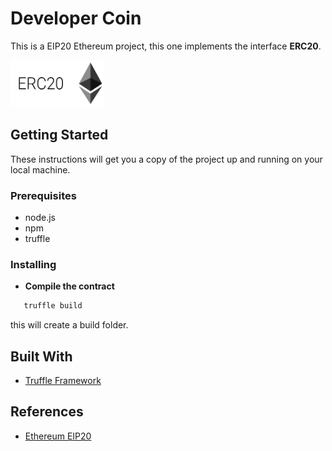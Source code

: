 # Developer Coin
This is a EIP20 Ethereum project, this one implements the interface **ERC20**.

<img src=".doc/ETH_ERC20.png" alt="man with money in hand" width="150px" />   

## Getting Started
These instructions will get you a copy of the project up and running on your local machine.

### Prerequisites
 - node.js
 - npm  
 - truffle 

### Installing
 - **Compile the contract**
 ```bash
    truffle build
 ```
this will create a build folder.


## Built With
 - [Truffle Framework](https://www.trufflesuite.com/docs/truffle/overview)  

## References
 - [Ethereum EIP20](https://github.com/ethereum/EIPs/blob/master/EIPS/eip-20.md)